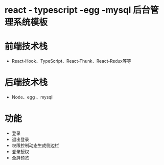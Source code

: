 # react - typescript -egg -mysql 后台管理系统模板

# 前端技术栈

- React-Hook、TypeScript、React-Thunk、React-Redux等等

# 后端技术栈
- Node、egg 、mysql

# 功能

- 登录
- 退出登录
- 权限控制动态生成侧边栏
- 登录授权
- 全屏预览


